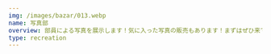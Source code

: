 ```yaml
---
img: /images/bazar/013.webp
name: 写真部
overview: 部員による写真を展示します！気に入った写真の販売もあります！まずはぜひ来て、見てください！
type: recreation
---
```

